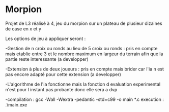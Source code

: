 # Morpion
Projet de L3 réalisé à 4, jeu du morpion sur un plateau de plusieur dizaines de case en x et y

Les options de jeu à appliquer seront :

-Gestion de n croix ou ronds au lieu de 5 croix ou ronds : pris en compte mais etablie entre 3 et le nombre maximum en largeur du terrain afin que la partie reste interessante (a developper)

 
-Extension à plus de deux joueurs : pris en compte mais brider car l'ia n est pas encore adapté pour cette extension (a developper)

-L'algorithme de l'ia fonctionne mais la fonction d evaluation experimental n'est pour l instant pas probante donc elle sera a dvp

-compilation : gcc -Wall -Wextra -pedantic -std=c99 -o main *.c
 execution : .\main.exe
